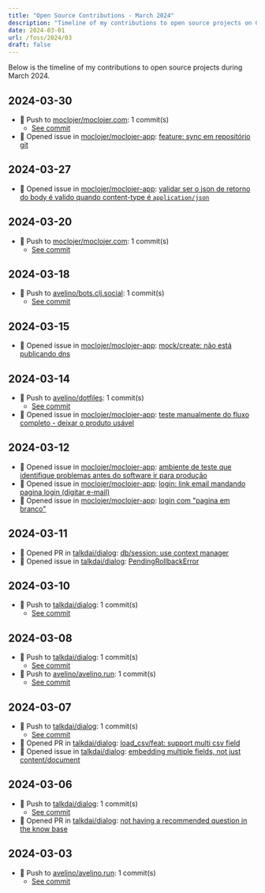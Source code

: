 ```yaml
---
title: "Open Source Contributions - March 2024"
description: "Timeline of my contributions to open source projects on GitHub during March 2024."
date: 2024-03-01
url: /foss/2024/03
draft: false
---
```


Below is the timeline of my contributions to open source projects during March 2024.

## 2024-03-30

- 🔨 Push to [moclojer/moclojer.com](https://github.com/moclojer/moclojer.com): 1 commit(s)
  - [See commit](https://github.com/moclojer/moclojer.com/commits/main/?author=avelino&since=2024-03-30&until=2024-03-30)
- 🐛 Opened issue in [moclojer/moclojer-app](https://github.com/moclojer/moclojer-app): [feature: sync em repositório git](https://github.com/moclojer/moclojer-app/issues/257)

## 2024-03-27

- 🐛 Opened issue in [moclojer/moclojer-app](https://github.com/moclojer/moclojer-app): [validar ser o json de retorno do body é valido quando content-type é `application/json`](https://github.com/moclojer/moclojer-app/issues/253)

## 2024-03-20

- 🔨 Push to [moclojer/moclojer.com](https://github.com/moclojer/moclojer.com): 1 commit(s)
  - [See commit](https://github.com/moclojer/moclojer.com/commits/main/?author=avelino&since=2024-03-20&until=2024-03-20)

## 2024-03-18

- 🔨 Push to [avelino/bots.clj.social](https://github.com/avelino/bots.clj.social): 1 commit(s)
  - [See commit](https://github.com/avelino/bots.clj.social/commits/main/?author=avelino&since=2024-03-18&until=2024-03-18)

## 2024-03-15

- 🐛 Opened issue in [moclojer/moclojer-app](https://github.com/moclojer/moclojer-app): [mock/create: não está publicando dns](https://github.com/moclojer/moclojer-app/issues/241)

## 2024-03-14

- 🔨 Push to [avelino/dotfiles](https://github.com/avelino/dotfiles): 1 commit(s)
  - [See commit](https://github.com/avelino/dotfiles/commits/main/?author=avelino&since=2024-03-14&until=2024-03-14)
- 🐛 Opened issue in [moclojer/moclojer-app](https://github.com/moclojer/moclojer-app): [teste manualmente do fluxo completo - deixar o produto usável](https://github.com/moclojer/moclojer-app/issues/240)

## 2024-03-12

- 🐛 Opened issue in [moclojer/moclojer-app](https://github.com/moclojer/moclojer-app): [ambiente de teste que identifique problemas antes do software ir para produção ](https://github.com/moclojer/moclojer-app/issues/237)
- 🐛 Opened issue in [moclojer/moclojer-app](https://github.com/moclojer/moclojer-app): [login: link email mandando pagina login (digitar e-mail)](https://github.com/moclojer/moclojer-app/issues/236)
- 🐛 Opened issue in [moclojer/moclojer-app](https://github.com/moclojer/moclojer-app): [login com "pagina em branco"](https://github.com/moclojer/moclojer-app/issues/235)

## 2024-03-11

- 🔀 Opened PR in [talkdai/dialog](https://github.com/talkdai/dialog): [db/session: use context manager](https://github.com/talkdai/dialog/pull/150)
- 🐛 Opened issue in [talkdai/dialog](https://github.com/talkdai/dialog): [PendingRollbackError](https://github.com/talkdai/dialog/issues/149)

## 2024-03-10

- 🔨 Push to [talkdai/dialog](https://github.com/talkdai/dialog): 1 commit(s)
  - [See commit](https://github.com/talkdai/dialog/commits/main/?author=avelino&since=2024-03-10&until=2024-03-10)

## 2024-03-08

- 🔨 Push to [talkdai/dialog](https://github.com/talkdai/dialog): 1 commit(s)
  - [See commit](https://github.com/talkdai/dialog/commits/main/?author=avelino&since=2024-03-08&until=2024-03-08)
- 🔨 Push to [avelino/avelino.run](https://github.com/avelino/avelino.run): 1 commit(s)
  - [See commit](https://github.com/avelino/avelino.run/commits/main/?author=avelino&since=2024-03-08&until=2024-03-08)

## 2024-03-07

- 🔨 Push to [talkdai/dialog](https://github.com/talkdai/dialog): 1 commit(s)
  - [See commit](https://github.com/talkdai/dialog/commits/main/?author=avelino&since=2024-03-07&until=2024-03-07)
- 🔀 Opened PR in [talkdai/dialog](https://github.com/talkdai/dialog): [load_csv/feat: support multi csv field](https://github.com/talkdai/dialog/pull/147)
- 🐛 Opened issue in [talkdai/dialog](https://github.com/talkdai/dialog): [embedding multiple fields, not just content/document](https://github.com/talkdai/dialog/issues/146)

## 2024-03-06

- 🔨 Push to [talkdai/dialog](https://github.com/talkdai/dialog): 1 commit(s)
  - [See commit](https://github.com/talkdai/dialog/commits/main/?author=avelino&since=2024-03-06&until=2024-03-06)
- 🔀 Opened PR in [talkdai/dialog](https://github.com/talkdai/dialog): [not having a recommended question in the know base](https://github.com/talkdai/dialog/pull/144)

## 2024-03-03

- 🔨 Push to [avelino/avelino.run](https://github.com/avelino/avelino.run): 1 commit(s)
  - [See commit](https://github.com/avelino/avelino.run/commits/main/?author=avelino&since=2024-03-03&until=2024-03-03)

